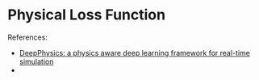 # Physical Loss Function

References:
* [DeepPhysics: a physics aware deep learning framework for real-time simulation](https://hal.science/hal-03327818v2)
* 